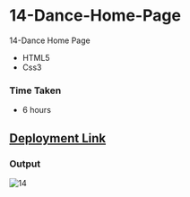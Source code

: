 # 14-Dance-Home-Page
14-Dance Home Page

- HTML5
- Css3

### Time Taken
- 6 hours

## [Deployment Link](https://anusha-dancing-home.netlify.app/)

### Output
![14](https://user-images.githubusercontent.com/43666166/206512291-100bc334-22fd-476c-be09-14ea72df4d40.PNG)
